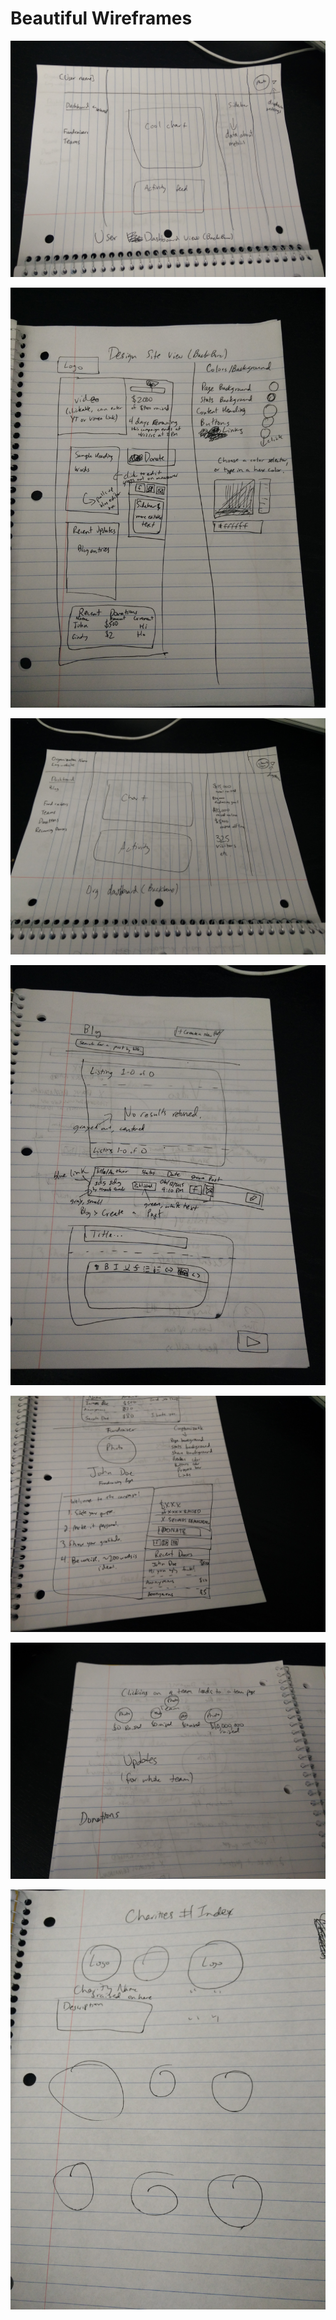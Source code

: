 # Beautiful Wireframes

![view1]

![view2]

![view3]

![view4]

![view5]

![view6]

![view7]


[view1]: ./wireframes/View1.jpg
[view2]: ./wireframes/View2.jpg
[view3]: ./wireframes/View3.jpg
[view4]: ./wireframes/View4.jpg
[view5]: ./wireframes/View5.jpg
[view6]: ./wireframes/View6.jpg
[view7]: ./wireframes/View7.jpg
